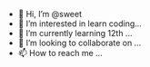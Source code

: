 - 👋 Hi, I’m @sweet
- 👀 I’m interested in learn coding...
- 🌱 I’m currently learning 12th ...
- 💞️ I’m looking to collaborate on ...
- 📫 How to reach me ...

<!---
sweet2202/sweet2202 is a ✨ special ✨ repository because its `README.md` (this file) appears on your GitHub profile.
You can click the Preview link to take a look at your changes.
--->
